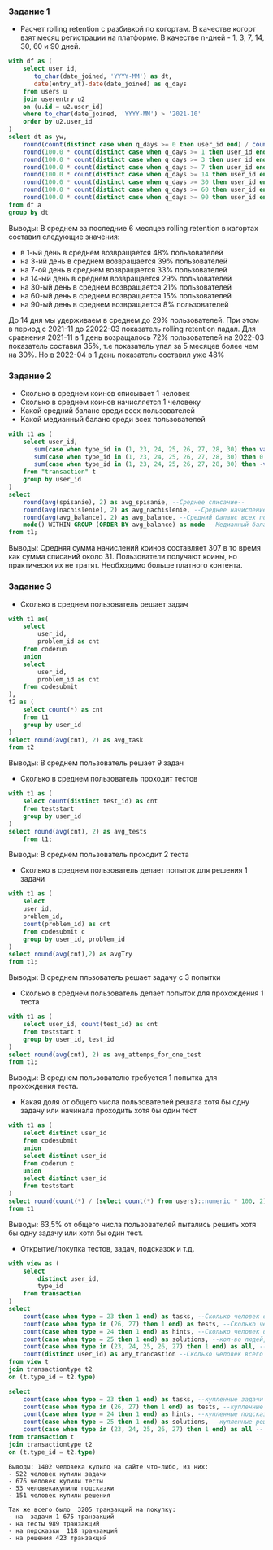 ### **Задание 1**
+ Расчет rolling retention с разбивкой по когортам. В качестве когорт взят месяц регистрации на платформе. В качестве n-дней - 1, 3, 7, 14, 30, 60 и 90 дней.
```sql
with df as (
	select user_id, 
	   to_char(date_joined, 'YYYY-MM') as dt,
	   date(entry_at)-date(date_joined) as q_days
	from users u 
	join userentry u2 
	on (u.id = u2.user_id)
	where to_char(date_joined, 'YYYY-MM') > '2021-10'
	order by u2.user_id
)
select dt as yw,		
	round(count(distinct case when q_days >= 0 then user_id end) / count(distinct case when q_days >= 0 then user_id end), 2) as day0,
	round(100.0 * count(distinct case when q_days >= 1 then user_id end) / count(distinct case when q_days >= 0 then user_id end), 2) as day1,
	round(100.0 * count(distinct case when q_days >= 3 then user_id end) / count(distinct case when q_days >= 0 then user_id end), 2) as day3,
	round(100.0 * count(distinct case when q_days >= 7 then user_id end) / count(distinct case when q_days >= 0 then user_id end), 2) as day7,
	round(100.0 * count(distinct case when q_days >= 14 then user_id end) / count(distinct case when q_days >= 0 then user_id end), 2) as day14,
	round(100.0 * count(distinct case when q_days >= 30 then user_id end) / count(distinct case when q_days >= 0 then user_id end), 2) as day30,
	round(100.0 * count(distinct case when q_days >= 60 then user_id end) / count(distinct case when q_days >= 0 then user_id end), 2) as day60,
	round(100.0 * count(distinct case when q_days >= 90 then user_id end) / count(distinct case when q_days >= 0 then user_id end), 2) as day90
from df a
group by dt
```
Выводы: В среднем за последние 6 месяцев rolling retention в кагортах составил следующие значения:
- в 1-ый день в среднем возвращается 48% пользователей
- на 3-ий день в среднем возвращается 39% пользователей
- на 7-ой день в среднем возвращается 33% пользователей
- на 14-ый день в среднем возвращается 29% пользователей
- на 30-ый день в среднем возвращается 21% пользователей
- на 60-ый день в среднем возвращается 15% пользователей
- на 90-ый день в среднем возвращается 8% пользователей

До 14 дня мы удерживаем в среднем до 29% пользователей. При этом в период с 2021-11 до 22022-03 показатель  rolling retention падал. 
Для сравнения 2021-11 в 1 день возращалось 72% пользователей на 2022-03 показатель составил 35%, т.е показатель упал за 5 месяцев более  чем на 30%. Но в 2022-04 в 1 день показатель составил уже 48%


### **Задание 2**
+ Cколько в среднем коинов списывает 1 человек
+ Cколько в среднем коинов начисляется 1 человеку
+ Какой средний баланс среди всех пользователей
+ Какой медианный баланс среди всех пользователей
```sql
with t1 as (
	select user_id, 
	   sum(case when type_id in (1, 23, 24, 25, 26, 27, 28, 30) then value else 0 end) as spisanie,
	   sum(case when type_id in (1, 23, 24, 25, 26, 27, 28, 30) then 0 else value end) as nachislenie,
	   sum(case when type_id in (1, 23, 24, 25, 26, 27, 28, 30) then -value else value end) as avg_balance
	from "transaction" t 
	group by user_id
)
select 
	round(avg(spisanie), 2) as avg_spisanie, --Среднее списание-- 
    round(avg(nachislenie), 2) as avg_nachislenie, --Среднее начисление--
    round(avg(avg_balance), 2) as avg_balance, --Средний баланс всех пользователей-- 
    mode() WITHIN GROUP (ORDER BY avg_balance) as mode --Медианный баланс--
from t1;
```
Выводы: Средняя сумма начислений коинов составляет 307 в то время как сумма списаний около 31. Пользователи получают коины, но практически их не тратят. Необходимо больше платного контента.

### **Задание 3**
+ Сколько в среднем пользователь решает задач
```sql
with t1 as(  				  
	select 
		user_id, 
		problem_id as cnt
	from coderun
	union						 
	select 
		user_id, 
		problem_id as cnt   
	from codesubmit
),
t2 as (
	select count(*) as cnt     	
	from t1
	group by user_id
)
select round(avg(cnt), 2) as avg_task
from t2
```
Выводы: В среднем пользователь решает 9 задач

+ Сколько в среднем пользователь проходит тестов
```sql
with t1 as (
	select count(distinct test_id) as cnt 
	from teststart		
	group by user_id 
)
select round(avg(cnt), 2) as avg_tests
	from t1;
  ```
Выводы: В среднем пользователь проходит 2 теста

+ Сколько в среднем пользователь делает попыток для решения 1 задачи
```sql
with t1 as (
	select 
    user_id,
    problem_id,
    count(problem_id) as cnt
	from codesubmit c 
	group by user_id, problem_id
)
select round(avg(cnt),2) as avgTry
from t1;
```
Выводы: В среднем пльзователь решает задачу с 3 попытки

+ Сколько в среднем пользователь делает попыток для прохождения 1 теста
```sql
with t1 as (
	select user_id, count(test_id) as cnt
	from teststart t
	group by user_id, test_id
)
select round(avg(cnt), 2) as avg_attemps_for_one_test 
from t1;
```
Выводы: В среднем пользователю требуется 1 попытка для прохождения теста. 

+ Какая доля от общего числа пользователей решала хотя бы одну задачу или начинала проходить хотя бы один тест
```sql
with t1 as (
    select distinct user_id
	from codesubmit
	union
	select distinct user_id                   
	from coderun c 
	union
	select distinct user_id 
	from teststart
)
select round(count(*) / (select count(*) from users)::numeric * 100, 2) as percent_share   
from t1
```
Выводы: 63,5% от общего числа пользователей пытались решить хотя бы одну задачу или хотя бы один тест.

+ Открытие/покупка тестов, задач, подсказок и т.д.
```sql
with view as (
	select 
		distinct user_id, 
		type_id 
	from transaction
)
select 
	count(case when type = 23 then 1 end) as tasks, --Сколько человек открывало задачи за кодкоины--
	count(case when type in (26, 27) then 1 end) as tests, --Сколько человек открывало тесты за кодкоины-- 
	count(case when type = 24 then 1 end) as hints, --Сколько человек открывало подсказки за кодкоины-- 
	count(case when type = 25 then 1 end) as solutions, --кол-во людей, открывших решения за кодкоины--
	count(case when type in (23, 24, 25, 26, 27) then 1 end) as all, --Сколько человек покупало хотя бы что-то из вышеперечисленного--
	count(distinct user_id) as any_trancastion --Сколько человек всего имеют хотя бы 1 транзакцию--
from view t                                                               
join transactiontype t2 
on (t.type_id = t2.type)

select 
	count(case when type = 23 then 1 end) as tasks, --купленные задачи всего--
	count(case when type in (26, 27) then 1 end) as tests, --купленные тесты всего-- 
	count(case when type = 24 then 1 end) as hints, --купленные подсказки всего -- 
	count(case when type = 25 then 1 end) as solutions, --купленные решения всего --
	count(case when type in (23, 24, 25, 26, 27) then 1 end) as all -- Сколько подсказок/тестов/задач/решений было открыто за кодкоины--
from transaction t 
join transactiontype t2 
on (t.type_id = t2.type)
```
	Выводы: 1402 человека купило на сайте что-либо, из них:
	- 522 человек купили задачи
	- 676 человек купили тесты
	- 53 человекакупили подсказки
	- 151 человек купили решения

	Так же всего было  3205 транзакций на покупку:
	- на  задачи 1 675 транзакций
	- на тесты 989 транзакций
	- на подсказки  118 транзакций
	- на решения 423 транзакций
